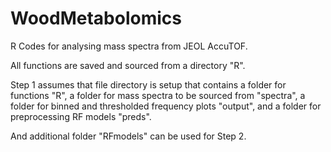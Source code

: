 # WoodMetabolomics
R Codes for analysing mass spectra from JEOL AccuTOF.

All functions are saved and sourced from a directory "R".

Step 1 assumes that file directory is setup that contains a folder for functions "R", a folder for mass spectra to be sourced from "spectra", a folder for binned and thresholded frequency plots "output", and a folder for preprocessing RF models "preds". 

And additional folder "RFmodels" can be used for Step 2. 
